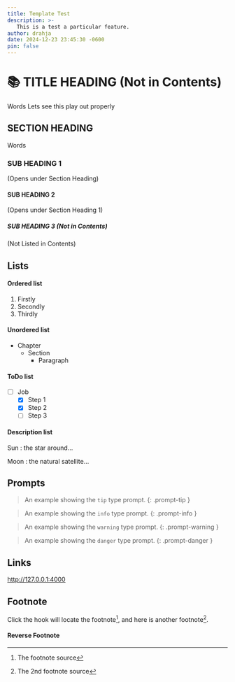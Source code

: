 ```yaml
---
title: Template Test
description: >-
   This is a test a particular feature.
author: drahja
date: 2024-12-23 23:45:30 -0600
pin: false
---
```


# 📚 TITLE HEADING (Not in Contents)

Words Lets see this play out properly

## SECTION HEADING 

 Words

### SUB HEADING 1

 (Opens under Section Heading)

#### SUB HEADING 2 

 (Opens under Section Heading 1)

##### SUB HEADING 3 (Not in Contents)

 (Not Listed in Contents)

## Lists

#### Ordered list

1. Firstly
2. Secondly
3. Thirdly

#### Unordered list

- Chapter
  - Section
    - Paragraph

#### ToDo list

- [ ] Job
  - [x] Step 1
  - [x] Step 2
  - [ ] Step 3

#### Description list

  Sun
  : the star around...

  Moon
  : the natural satellite...
  
## Prompts

> An example showing the `tip` type prompt.
{: .prompt-tip }

> An example showing the `info` type prompt.
{: .prompt-info }

> An example showing the `warning` type prompt.
{: .prompt-warning }

> An example showing the `danger` type prompt.
{: .prompt-danger }

## Links

<http://127.0.0.1:4000>

## Footnote

Click the hook will locate the footnote[^footnote], and here is another footnote[^fn-nth-2].


#### Reverse Footnote

[^footnote]: The footnote source
[^fn-nth-2]: The 2nd footnote source